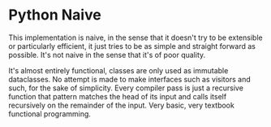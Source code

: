 # Python Naive

This implementation is naive, in the sense that it doesn't try to be extensible or particularly efficient, it just tries to be as simple and straight forward as possible.
It's not naive in the sense that it's of poor quality.

It's almost entirely functional, classes are only used as immutable dataclasses. No attempt is made to make interfaces such as visitors and such, for the sake of simplicity.
Every compiler pass is just a recursive function that pattern matches the head of its input and calls itself recursively on the remainder of the input. Very basic, very
textbook functional programming.
